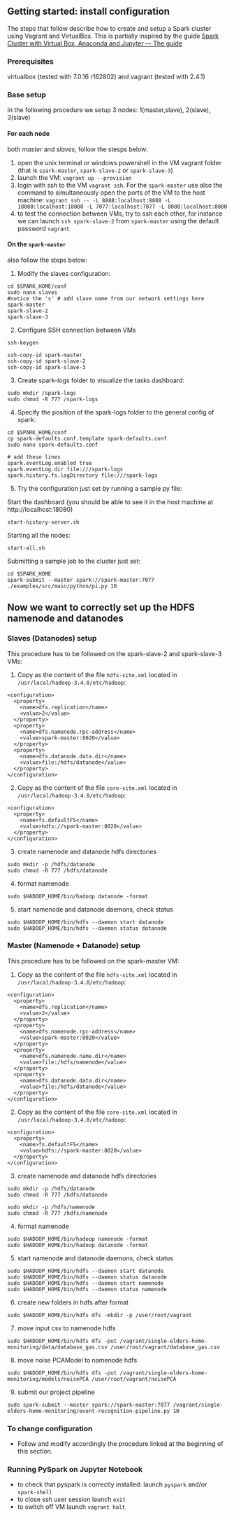## Getting started: install configuration
The steps that follow describe how to create and setup a Spark cluster using Vagrant and VirtualBox.
This is partially inspired by the guide [Spark Cluster with Virtual Box, Anaconda and Jupyter — The guide](https://blog.devgenius.io/spark-cluster-with-virtual-box-anaconda-and-jupyter-the-guide-dd0007cd5895)

### Prerequisites
virtualbox (tested with 7.0.16 r162802) and vagrant (tested with 2.4.1)

### Base setup
In the following procedure we setup 3 nodes: 1(master,slave), 2(slave), 3(slave)
#### **For each node**
both *master* and *slaves*, follow the stesps below:

1. open the unix terminal or windows powershell in the VM vagrant folder (that is `spark-master`, `spark-slave-2` or `spark-slave-3`)
2. launch the VM: `vagrant up --provision`
3. login with ssh to the VM `vagrant ssh`. For the `spark-master` use also the command to simultaneously open the ports of the VM
to the host machine: `vagrant ssh -- -L 8888:localhost:8888 -L 18080:localhost:18080 -L 7077:localhost:7077 -L 8080:localhost:8080`
4. to test the connection between VMs, try to ssh each other, for instance we can launch `ssh spark-slave-2` from `spark-master` using the default password `vagrant`

#### On the `spark-master`
also follow the steps below:

1. Modify the slaves configuration:
```
cd $SPARK_HOME/conf 
sudo nano slaves 
#notice the 's' # add slave name from our network settings here 
spark-master 
spark-slave-2
spark-slave-3
```

2. Configure SSH connection between VMs
```
ssh-keygen

ssh-copy-id spark-master 
ssh-copy-id spark-slave-2
ssh-copy-id spark-slave-3
```
3. Create spark-logs folder to visualize the tasks dashboard:
``` 
sudo mkdir /spark-logs
sudo chmod -R 777 /spark-logs
```
4. Specify the position of the spark-logs folder to the general config of spark:
```
cd $SPARK_HOME/conf 
cp spark-defaults.conf.template spark-defaults.conf 
sudo nano spark-defaults.conf
 
# add these lines 
spark.eventLog.enabled true 
spark.eventLog.dir file:///spark-logs 
spark.history.fs.logDirectory file:///spark-logs
```
5. Try the configuration just set by running a sample py file:

Start the dashboard (you should be able to see it in the host machine at http://localhost:18080)
```
start-history-server.sh
```
Starting all the nodes:
```
start-all.sh
```
Submitting a sample job to the cluster just set:
```
cd $SPARK_HOME
spark-submit --master spark://spark-master:7077 ./examples/src/main/python/pi.py 10
```

## Now we want to correctly set up the HDFS namenode and datanodes

### Slaves (Datanodes) setup
This procedure has to be followed on the spark-slave-2 and spark-slave-3 VMs:

1. Copy as the content of the file `hdfs-site.xml` located in `/usr/local/hadoop-3.4.0/etc/hadoop`:
```
<configuration>
  <property>
    <name>dfs.replication</name>
    <value>2</value>
  </property>
  <property>
    <name>dfs.namenode.rpc-address</name>
    <value>spark-master:8020</value>
  </property>
  <property>
    <name>dfs.datanode.data.dir</name>
    <value>file:/hdfs/datanode</value>
  </property>
</configuration>
```
2. Copy as the content of the file `core-site.xml` located in `/usr/local/hadoop-3.4.0/etc/hadoop`:
```
<configuration>
  <property>
    <name>fs.defaultFS</name>
    <value>hdfs://spark-master:8020</value>
  </property>
</configuration>
```
3. create namenode and datanode hdfs directories
```
sudo mkdir -p /hdfs/datanode
sudo chmod -R 777 /hdfs/datanode
```
4. format namenode
```
sudo $HADOOP_HOME/bin/hadoop datanode -format
```
5. start namenode and datanode daemons, check status
```
sudo $HADOOP_HOME/bin/hdfs --daemon start datanode
sudo $HADOOP_HOME/bin/hdfs --daemon status datanode
```
### Master (Namenode + Datanode) setup
This procedure has to be followed on the spark-master VM:

1. Copy as the content of the file `hdfs-site.xml` located in `/usr/local/hadoop-3.4.0/etc/hadoop`:
```
<configuration>
  <property>
    <name>dfs.replication</name>
    <value>2</value>
  </property>
  <property>
    <name>dfs.namenode.rpc-address</name>
    <value>spark-master:8020</value>
  </property>
  <property>
    <name>dfs.namenode.name.dir</name>
    <value>file:/hdfs/namenode</value>
  </property>
  <property>
    <name>dfs.datanode.data.dir</name>
    <value>file:/hdfs/datanode</value>
  </property>
</configuration>
```
2. Copy as the content of the file `core-site.xml` located in `/usr/local/hadoop-3.4.0/etc/hadoop`:
```
<configuration>
  <property>
    <name>fs.defaultFS</name>
    <value>hdfs://spark-master:8020</value>
  </property>
</configuration>
```
3. create namenode and datanode hdfs directories
```
sudo mkdir -p /hdfs/datanode
sudo chmod -R 777 /hdfs/datanode

sudo mkdir -p /hdfs/namenode
sudo chmod -R 777 /hdfs/namenode
```
4. format namenode
```
sudo $HADOOP_HOME/bin/hadoop namenode -format
sudo $HADOOP_HOME/bin/hadoop datanode -format
```
5. start namenode and datanode daemons, check status
```
sudo $HADOOP_HOME/bin/hdfs --daemon start datanode
sudo $HADOOP_HOME/bin/hdfs --daemon status datanode
sudo $HADOOP_HOME/bin/hdfs --daemon start namenode
sudo $HADOOP_HOME/bin/hdfs --daemon status namenode
```
6. create new folders in hdfs after format
```
sudo $HADOOP_HOME/bin/hdfs dfs -mkdir -p /user/root/vagrant
```
7. move input csv to namenode hdfs
```
sudo $HADOOP_HOME/bin/hdfs dfs -put /vagrant/single-elders-home-monitoring/data/database_gas.csv /user/root/vagrant/database_gas.csv
```
8. move noise PCAModel to namenode hdfs
```
sudo $HADOOP_HOME/bin/hdfs dfs -put /vagrant/single-elders-home-monitoring/models/noisePCA /user/root/vagrant/noisePCA
```
9. submit our project pipeline 
```
sudo spark-submit --master spark://spark-master:7077 /vagrant/single-elders-home-monitoring/event-recognition-pipeline.py 10
```

### To change configuration
- Follow and modify accordingly the procedure linked at the beginning of this section.
		

### Running PySpark on Jupyter Notebook
- to check that pyspark is correctly installed: launch `pyspark` and/or `spark-shell`
- to close ssh user session launch `exit` 
- to switch off VM launch `vagrant halt` 
